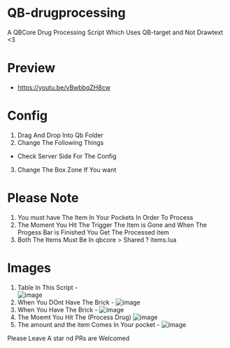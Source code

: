 # QB-drugprocessing
A QBCore Drug Processing Script Which Uses QB-target and Not Drawtext <3

# Preview
- https://youtu.be/vBwbbqZH8cw


# Config

1) Drag And Drop Into Qb Folder 
2) Change The Following Things 

- Check Server Side For The Config

3) Change The Box Zone If You want 

# Please Note 
1) You must have The Item In Your Pockets In Order To Process
2) The Moment You Hit The Trigger The Item is Gone and When The Progess Bar is Finished You Get The Processed item
3) Both The Items Must Be In qbcore > Shared ? items.lua

# Images 

1) Table In This Script -  
![image](https://user-images.githubusercontent.com/69292814/167305538-43776320-06f8-42ba-8ba7-59be99589ef9.png)
2) When You DOnt Have The Brick -
![image](https://user-images.githubusercontent.com/69292814/167305553-fd55b323-10c5-438a-b478-2087655867a6.png)
3) When You Have The Brick -
![image](https://user-images.githubusercontent.com/69292814/167305578-2f70d4b0-2536-43ed-82cc-bfd504f28687.png)
4) The Moemt You Hit The (Process Drug)
![image](https://user-images.githubusercontent.com/69292814/167305595-04726313-b0fe-418d-b060-34a6c0143b57.png)
5) The amount and the item Comes In Your pocket -
![image](https://user-images.githubusercontent.com/69292814/167305658-a8961747-4b00-4889-a59b-81678b9e2ac4.png)


Please Leave A star nd PRs are Welcomed



